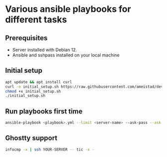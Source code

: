 # Various ansible playbooks for different tasks

## Prerequisites
- Server installed with Debian 12.
- Ansible and sshpass installed on your local machine

## Initial setup
```sh
apt update && apt install curl
curl -o initial_setup.sh https://raw.githubusercontent.com/ameistad/devops/refs/heads/main/initial_setup.sh
chmod +x initial_setup.sh
./initial_setup.sh

```


## Run playbooks first time
```sh
ansible-playbook <playbook>.yml --limit <server-name> --ask-pass --ask-become-pass
```

## Ghostty support
```bash
infocmp -x | ssh YOUR-SERVER -- tic -x -
```
